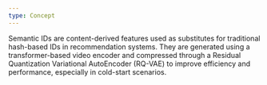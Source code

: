```yaml
---
type: Concept
---
```


Semantic IDs are content-derived features used as substitutes for traditional hash-based IDs in recommendation systems. They are generated using a transformer-based video encoder and compressed through a Residual Quantization Variational AutoEncoder (RQ-VAE) to improve efficiency and performance, especially in cold-start scenarios.